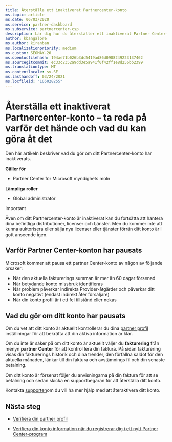 ```yaml
---
title: Återställa ett inaktiverat Partnercenter-konto
ms.topic: article
ms.date: 06/03/2020
ms.service: partner-dashboard
ms.subservice: partnercenter-csp
description: Lär dig hur du återställer ett inaktiverat Partner Center-konto, varför inskjutningen av partner kontot sker och hur du kan använda ditt konto under SUS pension.
author: kbangalore
ms.author: kiranban
ms.localizationpriority: medium
ms.custom: SEOMAY.20
ms.openlocfilehash: 194ae71b026b3dc5419ad86d0988249223137462
ms.sourcegitcommit: ec33c2352a9dd3e5a941f0f42ff1e8d256bb2399
ms.translationtype: MT
ms.contentlocale: sv-SE
ms.lasthandoff: 03/24/2021
ms.locfileid: "105028255"
---
```

# <a name="restore-a-suspended-partner-center-account---learn-why-it-happens-and-what-to-do-about-it"></a>Återställa ett inaktiverat Partnercenter-konto – ta reda på varför det hände och vad du kan göra åt det

Den här artikeln beskriver vad du gör om ditt Partnercenter-konto har inaktiverats.

**Gäller för**

- Partner Center för Microsoft myndighets moln

**Lämpliga roller**

- Global administratör


> [!IMPORTANT]  
> Även om ditt Partnercenter-konto är inaktiverat kan du fortsätta att hantera dina befintliga distributioner, licenser och tjänster. Men du kommer inte att kunna auktorisera eller sälja nya licenser eller tjänster förrän ditt konto är i gott anseende igen.

## <a name="why-partner-center-accounts-are-suspended"></a>Varför Partner Center-konton har pausats

Microsoft kommer att pausa ett partner Center-konto av någon av följande orsaker:

- När den aktuella fakturerings summan är mer än 60 dagar försenad
- När betydande konto missbruk identifieras
- När problem påverkar indirekta Provider-åtgärder och påverkar ditt konto negativt (endast indirekt åter försäljare)
- När din konto profil är i ett fel tillstånd eller nekas

## <a name="what-to-do-if-your-account-is-suspended"></a>Vad du gör om ditt konto har pausats

Om du vet att ditt konto är aktuellt kontrollerar du dina [partner profil](https://partner.microsoft.com/pcv/accountsettings/partnerprofile) inställningar för att bekräfta att din aktiva information är klar. 

Om du inte är säker på om ditt konto är aktuellt väljer du **fakturering** från menyn **partner Center** för att kontrol lera din faktura. På sidan fakturering visas din fakturerings historik och dina trender, den förfallna saldot för den aktuella månaden, länkar till din faktura och avstämnings fil och din senaste betalning.

Om ditt konto är försenat följer du anvisningarna på din faktura för att se betalning och sedan skicka en supportbegäran för att återställa ditt konto. 

Kontakta [supporten](https://partner.microsoft.com/dashboard/support/csp/servicerequests/create)om du vill ha mer hjälp med att återaktivera ditt konto.

## <a name="next-steps"></a>Nästa steg

- [Verifiera din partner profil](update-your-partner-profile.md)

- [Verifiera din konto information när du registrerar dig i ett nytt Partner Center-program](verification-responses.md)
